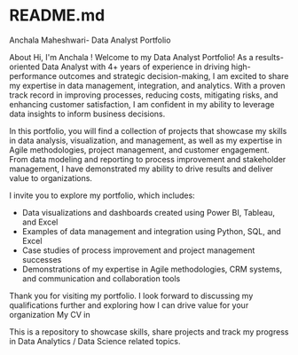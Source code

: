 # README.md
Anchala Maheshwari- Data Analyst Portfolio 

About
Hi, I'm Anchala ! Welcome to my Data Analyst Portfolio! As a results-oriented Data Analyst with 4+ years of experience in driving high-performance outcomes and strategic decision-making, I am excited to share my expertise in data management, integration, and analytics. With a proven track record in improving processes, reducing costs, mitigating risks, and enhancing customer satisfaction, I am confident in my ability to leverage data insights to inform business decisions.

In this portfolio, you will find a collection of projects that showcase my skills in data analysis, visualization, and management, as well as my expertise in Agile methodologies, project management, and customer engagement. From data modeling and reporting to process improvement and stakeholder management, I have demonstrated my ability to drive results and deliver value to organizations.

I invite you to explore my portfolio, which includes:

- Data visualizations and dashboards created using Power BI, Tableau, and Excel
- Examples of data management and integration using Python, SQL, and Excel
- Case studies of process improvement and project management successes
- Demonstrations of my expertise in Agile methodologies, CRM systems, and communication and collaboration tools

Thank you for visiting my portfolio. I look forward to discussing my qualifications further and exploring how I can drive value for your organization
My CV in 

This is a repository to showcase skills, share projects and track my progress in Data Analytics / Data Science related topics.
